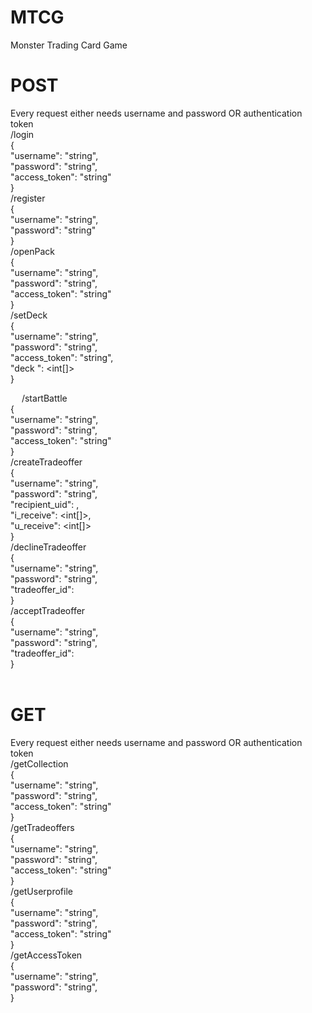 # MTCG
Monster Trading Card Game <br>

# POST <br>
Every request either needs username and password OR authentication token <br>
/login <br>
{ <br>
    "username": "string", <br>
    "password": "string", <br>
    "access_token": "string" <br>
} <br>
/register <br>
{ <br>
    "username": "string", <br>
    "password": "string" <br>
} <br>
/openPack <br>
{ <br>
    "username": "string", <br>
    "password": "string", <br>
    "access_token": "string" <br>
} <br>
/setDeck <br>
{ <br>
    "username": "string", <br>
    "password": "string", <br>
    "access_token": "string", <br>
    "deck ": <int[]> <br>
} <br>

 
/startBattle <br>
{ <br>
    "username": "string", <br>
    "password": "string", <br>
    "access_token": "string" <br>
} <br>
/createTradeoffer <br>
{ <br>
    "username": "string", <br>
    "password": "string", <br>
    "recipient_uid": <int>, <br>
    "i_receive": <int[]>, <br>
    "u_receive": <int[]> <br>
} <br>
/declineTradeoffer <br>
{ <br>
    "username": "string", <br>
    "password": "string", <br>
    "tradeoffer_id": <int> <br>
} <br>
/acceptTradeoffer <br>
{ <br>
    "username": "string", <br>
    "password": "string", <br>
    "tradeoffer_id": <int> <br>
} <br>
 
# GET <br>
Every request either needs username and password OR authentication token <br>
/getCollection <br>
{ <br>
    "username": "string", <br>
    "password": "string", <br>
    "access_token": "string" <br>
} <br>
/getTradeoffers <br>
{ <br>
    "username": "string", <br>
    "password": "string", <br>
    "access_token": "string" <br>
} <br>
/getUserprofile <br>
{ <br>
    "username": "string", <br>
    "password": "string", <br>
    "access_token": "string" <br>
} <br>
/getAccessToken <br>
{ <br>
    "username": "string", <br>
    "password": "string", <br>
} <br>

